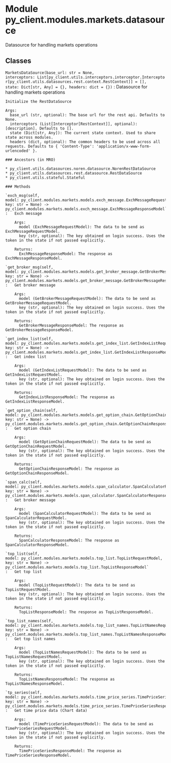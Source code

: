 Module py_client.modules.markets.datasource
===========================================
Datasource for handling markets operations

Classes
-------

`MarketsDataSource(base_url: str = None, interceptors: List[py_client.utils.interceptors.interceptor.Interceptor[py_client.utils.datasources.rest.context.RestContext]] = [], state: Dict[str, Any] = {}, headers: dict = {})`
:   Datasource for handling markets operations
    
    Initialize the RestDataSource
    
    Args:
      base_url (str, optional): The base url for the rest api. Defaults to None.
      interceptors (List[Interceptor[RestContext]], optional): [description]. Defaults to [].
      state (Dict[str, Any]): The current state context. Used to share state across modules.
      headers (dict, optional): The common headers to be used across all requests. Defaults to { 'Content-Type': 'application/x-www-form-urlencoded' }.

    ### Ancestors (in MRO)

    * py_client.utils.datasources.noren.datasource.NorenRestDataSource
    * py_client.utils.datasources.rest.datasource.RestDataSource
    * py_client.utils.stateful.Stateful

    ### Methods

    `exch_msg(self, model: py_client.modules.markets.models.exch_message.ExchMessageRequestModel, key: str = None) ‑> py_client.modules.markets.models.exch_message.ExchMessageResponseModel`
    :   Exch message
        
        Args:
          model (ExchMessageRequestModel): The data to be send as ExchMessageRequestModel.
          key (str, optional): The key obtained on login success. Uses the token in the state if not passed explicitly.
        
        Returns:
          ExchMessageResponseModel: The response as ExchMessageResponseModel.

    `get_broker_msg(self, model: py_client.modules.markets.models.get_broker_message.GetBrokerMessageRequestModel, key: str = None) ‑> py_client.modules.markets.models.get_broker_message.GetBrokerMessageResponseModel`
    :   Get broker message
        
        Args:
          model (GetBrokerMessageRequestModel): The data to be send as GetBrokerMessageRequestModel.
          key (str, optional): The key obtained on login success. Uses the token in the state if not passed explicitly.
        
        Returns:
          GetBrokerMessageResponseModel: The response as GetBrokerMessageResponseModel.

    `get_index_list(self, model: py_client.modules.markets.models.get_index_list.GetIndexListRequestModel, key: str = None) ‑> py_client.modules.markets.models.get_index_list.GetIndexListResponseModel`
    :   Get index list
        
        Args:
          model (GetIndexListRequestModel): The data to be send as GetIndexListRequestModel.
          key (str, optional): The key obtained on login success. Uses the token in the state if not passed explicitly.
        
        Returns:
          GetIndexListResponseModel: The response as GetIndexListResponseModel.

    `get_option_chain(self, model: py_client.modules.markets.models.get_option_chain.GetOptionChainRequestModel, key: str = None) ‑> py_client.modules.markets.models.get_option_chain.GetOptionChainResponseModel`
    :   Get option chain
        
        Args:
          model (GetOptionChainRequestModel): The data to be send as GetOptionChainRequestModel.
          key (str, optional): The key obtained on login success. Uses the token in the state if not passed explicitly.
        
        Returns:
          GetOptionChainResponseModel: The response as GetOptionChainResponseModel.

    `span_calc(self, model: py_client.modules.markets.models.span_calculator.SpanCalculatorRequestModel, key: str = None) ‑> py_client.modules.markets.models.span_calculator.SpanCalculatorResponseModel`
    :   Get broker message
        
        Args:
          model (SpanCalculatorRequestModel): The data to be send as SpanCalculatorRequestModel.
          key (str, optional): The key obtained on login success. Uses the token in the state if not passed explicitly.
        
        Returns:
          SpanCalculatorResponseModel: The response as SpanCalculatorResponseModel.

    `top_list(self, model: py_client.modules.markets.models.top_list.TopListRequestModel, key: str = None) ‑> py_client.modules.markets.models.top_list.TopListResponseModel`
    :   Get top list
        
        Args:
          model (TopListRequestModel): The data to be send as TopListRequestModel.
          key (str, optional): The key obtained on login success. Uses the token in the state if not passed explicitly.
        
        Returns:
          TopListResponseModel: The response as TopListResponseModel.

    `top_list_names(self, model: py_client.modules.markets.models.top_list_names.TopListNamesRequestModel, key: str = None) ‑> py_client.modules.markets.models.top_list_names.TopListNamesResponseModel`
    :   Get top list names
        
        Args:
          model (TopListNamesRequestModel): The data to be send as TopListNamesRequestModel.
          key (str, optional): The key obtained on login success. Uses the token in the state if not passed explicitly.
        
        Returns:
          TopListNamesResponseModel: The response as TopListNamesResponseModel.

    `tp_series(self, model: py_client.modules.markets.models.time_price_series.TimePriceSeriesRequestModel, key: str = None) ‑> py_client.modules.markets.models.time_price_series.TimePriceSeriesResponseModel`
    :   Get time price data (Chart data)
        
        Args:
          model (TimePriceSeriesRequestModel): The data to be send as TimePriceSeriesRequestModel.
          key (str, optional): The key obtained on login success. Uses the token in the state if not passed explicitly.
        
        Returns:
          TimePriceSeriesResponseModel: The response as TimePriceSeriesResponseModel.